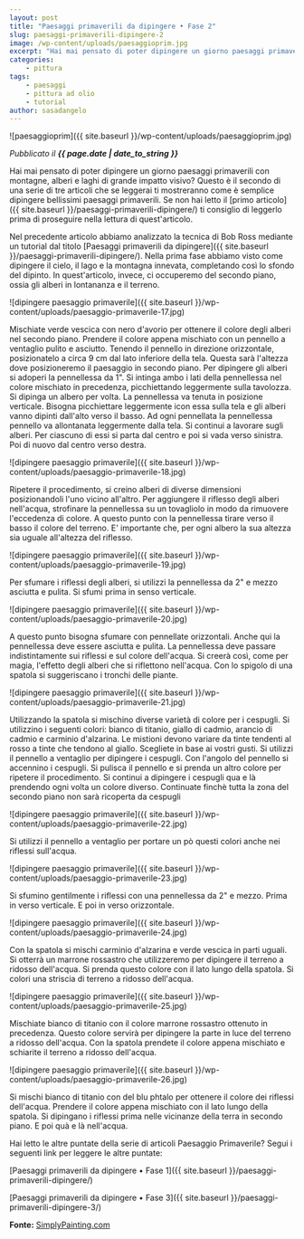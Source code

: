 ```yaml
---
layout: post
title: "Paesaggi primaverili da dipingere • Fase 2"
slug: paesaggi-primaverili-dipingere-2
image: /wp-content/uploads/paesaggioprim.jpg
excerpt: "Hai mai pensato di poter dipingere un giorno paesaggi primaverili con montagne, alberi e laghi di grande impatto visivo? Questo è il secondo di una serie"
categories:
    - pittura
tags:
    - paesaggi
    - pittura ad olio
    - tutorial
author: sasadangelo
---
```


![paesaggioprim]({{ site.baseurl }}/wp-content/uploads/paesaggioprim.jpg)

_Pubblicato il **{{ page.date | date_to_string }}**_

Hai mai pensato di poter dipingere un giorno paesaggi primaverili con montagne, alberi e laghi di grande impatto visivo? Questo è il secondo di una serie di tre articoli che se leggerai ti mostreranno come è semplice dipingere bellissimi paesaggi primaverili. Se non hai letto il [primo articolo]({{ site.baseurl }}/paesaggi-primaverili-dipingere/) ti consiglio di leggerlo prima di proseguire nella lettura di quest'articolo.

Nel precedente articolo abbiamo analizzato la tecnica di Bob Ross mediante un tutorial dal titolo [Paesaggi primaverili da dipingere]({{ site.baseurl }}/paesaggi-primaverili-dipingere/). Nella prima fase abbiamo visto come dipingere il cielo, il lago e la montagna innevata, completando così lo sfondo del dipinto. In quest'articolo, invece, ci occuperemo del secondo piano, ossia gli alberi in lontananza e il terreno.

![dipingere paesaggio primaverile]({{ site.baseurl }}/wp-content/uploads/paesaggio-primaverile-17.jpg)

Mischiate verde vescica con nero d'avorio per ottenere il colore degli alberi nel secondo piano. Prendere il colore appena mischiato con un pennello a ventaglio pulito e asciutto. Tenendo il pennello in direzione orizzontale, posizionatelo a circa 9 cm dal lato inferiore della tela. Questa sarà l'altezza dove posizioneremo il paesaggio in secondo piano. Per dipingere gli alberi si adoperi la pennellessa da 1". Si intinga ambo i lati della pennellessa nel colore mischiato in precedenza, picchiettando leggermente sulla tavolozza. Si dipinga un albero per volta. La pennellessa va tenuta in posizione verticale. Bisogna picchiettare leggermente icon essa sulla tela e gli alberi vanno dipinti dall'alto verso il basso. Ad ogni pennellata la pennellessa pennello va allontanata leggermente dalla tela. Si continui a lavorare sugli alberi. Per ciascuno di essi si parta dal centro e poi si vada verso sinistra. Poi di nuovo dal centro verso destra.

![dipingere paesaggio primaverile]({{ site.baseurl }}/wp-content/uploads/paesaggio-primaverile-18.jpg)

Ripetere il procedimento, si creino alberi di diverse dimensioni posizionandoli l'uno vicino all'altro. Per aggiungere il riflesso degli alberi nell'acqua, strofinare la pennellessa su un tovagliolo in modo da rimuovere l'eccedenza di colore. A questo punto con la pennellessa tirare verso il basso il colore del terreno. E' importante che, per ogni albero la sua altezza sia uguale all'altezza del riflesso.

![dipingere paesaggio primaverile]({{ site.baseurl }}/wp-content/uploads/paesaggio-primaverile-19.jpg)

Per sfumare i riflessi degli alberi, si utilizzi la pennellessa da 2" e mezzo asciutta e pulita. Si sfumi prima in senso verticale.

![dipingere paesaggio primaverile]({{ site.baseurl }}/wp-content/uploads/paesaggio-primaverile-20.jpg)

A questo punto bisogna sfumare con pennellate orizzontali. Anche qui la pennellessa deve essere asciutta e pulita. La pennellessa deve passare indistintamente sui riflessi e sul colore dell'acqua. Si creerà così, come per magia, l'effetto degli alberi che si riflettono nell'acqua. Con lo spigolo di una spatola si suggeriscano i tronchi delle piante.

![dipingere paesaggio primaverile]({{ site.baseurl }}/wp-content/uploads/paesaggio-primaverile-21.jpg)

Utilizzando la spatola si mischino diverse varietà di colore per i cespugli. Si utilizzino i seguenti colori: bianco di titanio, giallo di cadmio, arancio di cadmio e carminio d'alzarina. Le mistioni devono variare da tinte tendenti al rosso a tinte che tendono al giallo. Scegliete in base ai vostri gusti. Si utilizzi il pennello a ventaglio per dipingere i cespugli. Con l'angolo del pennello si accennino i cespugli. Si pulisca il pennello e si prenda un altro colore per ripetere il procedimento. Si continui a dipingere i cespugli qua e là prendendo ogni volta un colore diverso. Continuate finchè tutta la zona del secondo piano non sarà ricoperta da cespugli

![dipingere paesaggio primaverile]({{ site.baseurl }}/wp-content/uploads/paesaggio-primaverile-22.jpg)

Si utilizzi il pennello a ventaglio per portare un pò questi colori anche nei riflessi sull'acqua.

![dipingere paesaggio primaverile]({{ site.baseurl }}/wp-content/uploads/paesaggio-primaverile-23.jpg)

Si sfumino gentilmente i riflessi con una pennellessa da 2" e mezzo. Prima in verso verticale. E poi in verso orizzontale.

![dipingere paesaggio primaverile]({{ site.baseurl }}/wp-content/uploads/paesaggio-primaverile-24.jpg)

Con la spatola si mischi carminio d'alzarina e verde vescica in parti uguali. Si otterrà un marrone rossastro che utilizzeremo per dipingere il terreno a ridosso dell'acqua. Si prenda questo colore con il lato lungo della spatola. Si colori una striscia di terreno a ridosso dell'acqua.

![dipingere paesaggio primaverile]({{ site.baseurl }}/wp-content/uploads/paesaggio-primaverile-25.jpg)

Mischiate bianco di titanio con il colore marrone rossastro ottenuto in precedenza. Questo colore servirà per dipingere la parte in luce del terreno a ridosso dell'acqua. Con la spatola prendete il colore appena mischiato e schiarite il terreno a ridosso dell'acqua.

![dipingere paesaggio primaverile]({{ site.baseurl }}/wp-content/uploads/paesaggio-primaverile-26.jpg)

Si mischi bianco di titanio con del blu phtalo per ottenere il colore dei riflessi dell'acqua. Prendere il colore appena mischiato con il lato lungo della spatola. Si dipingano i riflessi prima nelle vicinanze della terra in secondo piano. E poi quà e là nell'acqua.

Hai letto le altre puntate della serie di articoli Paesaggio Primaverile? Segui i seguenti link per leggere le altre puntate:

[Paesaggi primaverili da dipingere • Fase 1]({{ site.baseurl }}/paesaggi-primaverili-dipingere/)

[Paesaggi primaverili da dipingere • Fase 3]({{ site.baseurl }}/paesaggi-primaverili-dipingere-3/)

**Fonte:** [SimplyPainting.com](http://simplypainting.com/)
